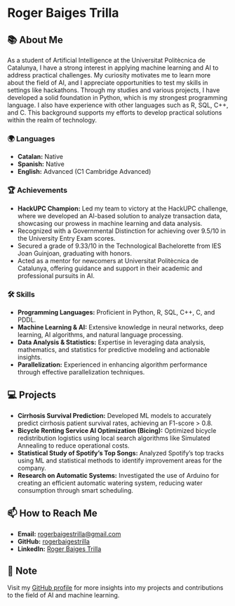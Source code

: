 # Roger Baiges Trilla

## 📚 About Me
As a student of Artificial Intelligence at the Universitat Politècnica de Catalunya, I have a strong interest in applying machine learning and AI to address practical challenges. My curiosity motivates me to learn more about the field of AI, and I appreciate opportunities to test my skills in settings like hackathons. Through my studies and various projects, I have developed a solid foundation in Python, which is my strongest programming language. I also have experience with other languages such as R, SQL, C++, and C. This background supports my efforts to develop practical solutions within the realm of technology.

### 🌍 Languages
- **Catalan:** Native
- **Spanish:** Native
- **English:** Advanced (C1 Cambridge Advanced)

### 🏆 Achievements
- **HackUPC Champion:** Led my team to victory at the HackUPC challenge, where we developed an AI-based solution to analyze transaction data, showcasing our prowess in machine learning and data analysis.
- Recognized with a Governmental Distinction for achieving over 9.5/10 in the University Entry Exam scores.
- Secured a grade of 9.33/10 in the Technological Bachelorette from IES Joan Guinjoan, graduating with honors.
- Acted as a mentor for newcomers at Universitat Politècnica de Catalunya, offering guidance and support in their academic and professional pursuits in AI.

### 🛠 Skills
- **Programming Languages:** Proficient in Python, R, SQL, C++, C, and PDDL.
- **Machine Learning & AI:** Extensive knowledge in neural networks, deep learning, AI algorithms, and natural language processing.
- **Data Analysis & Statistics:** Expertise in leveraging data analysis, mathematics, and statistics for predictive modeling and actionable insights.
- **Parallelization:** Experienced in enhancing algorithm performance through effective parallelization techniques.

## 💻 Projects
- **Cirrhosis Survival Prediction:** Developed ML models to accurately predict cirrhosis patient survival rates, achieving an F1-score > 0.8.
- **Bicycle Renting Service AI Optimization (Bicing):** Optimized bicycle redistribution logistics using local search algorithms like Simulated Annealing to reduce operational costs.
- **Statistical Study of Spotify’s Top Songs:** Analyzed Spotify’s top tracks using ML and statistical methods to identify improvement areas for the company.
- **Research on Automatic Systems:** Investigated the use of Arduino for creating an efficient automatic watering system, reducing water consumption through smart scheduling.

## 📫 How to Reach Me
- **Email:** [rogerbaigestrilla@gmail.com](mailto:rogerbaigestrilla@gmail.com)
- **GitHub:** [rogerbaigestrilla](https://github.com/rogerbaiges)
- **LinkedIn:** [Roger Baiges Trilla](www.linkedin.com/in/rogerbaigestrilla)

## 📌 Note
Visit my [GitHub profile](https://github.com/rogerbaigestrilla) for more insights into my projects and contributions to the field of AI and machine learning.

